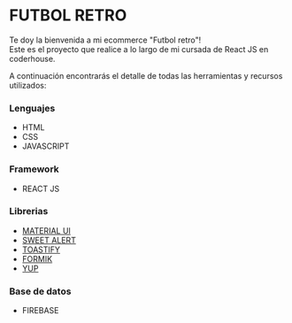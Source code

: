 # FUTBOL RETRO

Te doy la bienvenida a mi ecommerce "Futbol retro"!  
Este es el proyecto que realice a lo largo de mi cursada de React JS en coderhouse.

A continuación encontrarás el detalle de todas las herramientas y recursos utilizados:

### Lenguajes

- HTML
- CSS
- JAVASCRIPT

### Framework

- REACT JS

### Librerias

- [MATERIAL UI](https://mui.com/)
- [SWEET ALERT](https://sweetalert2.github.io/)
- [TOASTIFY](https://apvarun.github.io/toastify-js/)
- [FORMIK](https://formik.org/)
- [YUP](https://www.npmjs.com/package/yup)

### Base de datos

- FIREBASE
